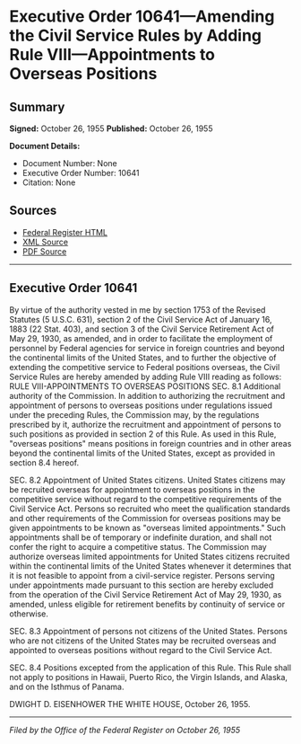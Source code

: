 # Executive Order 10641—Amending the Civil Service Rules by Adding Rule VIII—Appointments to Overseas Positions

## Summary

**Signed:** October 26, 1955
**Published:** October 26, 1955

**Document Details:**
- Document Number: None
- Executive Order Number: 10641
- Citation: None

## Sources
- [Federal Register HTML](https://www.presidency.ucsb.edu/documents/executive-order-10641-amending-the-civil-service-rules-adding-rule-viii-appointments)
- [XML Source](None)
- [PDF Source](None)

---

## Executive Order 10641

By virtue of the authority vested in me by section 1753 of the Revised Statutes (5 U.S.C. 631), section 2 of the Civil Service Act of January 16, 1883 (22 Stat. 403), and section 3 of the Civil Service Retirement Act of May 29, 1930, as amended, and in order to facilitate the employment of personnel by Federal agencies for service in foreign countries and beyond the continental limits of the United States, and to further the objective of extending the competitive service to Federal positions overseas, the Civil Service Rules are hereby amended by adding Rule VIII reading as follows:
RULE VIII-APPOINTMENTS TO OVERSEAS POSITIONS
SEC. 8.1 Additional authority of the Commission. In addition to authorizing the recruitment and appointment of persons to overseas positions under regulations issued under the preceding Rules, the Commission may, by the regulations prescribed by it, authorize the recruitment and appointment of persons to such positions as provided in section 2 of this Rule. As used in this Rule, "overseas positions" means positions in foreign countries and in other areas beyond the continental limits of the United States, except as provided in section 8.4 hereof.

SEC. 8.2 Appointment of United States citizens. United States citizens may be recruited overseas for appointment to overseas positions in the competitive service without regard to the competitive requirements of the Civil Service Act. Persons so recruited who meet the qualification standards and other requirements of the Commission for overseas positions may be given appointments to be known as "overseas limited appointments." Such appointments shall be of temporary or indefinite duration, and shall not confer the right to acquire a competitive status. The Commission may authorize overseas limited appointments for United States citizens recruited within the continental limits of the United States whenever it determines that it is not feasible to appoint from a civil-service register. Persons serving under appointments made pursuant to this section are hereby excluded from the operation of the Civil Service Retirement Act of May 29, 1930, as amended, unless eligible for retirement benefits by continuity of service or otherwise.

SEC. 8.3 Appointment of persons not citizens of the United States. Persons who are not citizens of the United States may be recruited overseas and appointed to overseas positions without regard to the Civil Service Act.

SEC. 8.4 Positions excepted from the application of this Rule. This Rule shall not apply to positions in Hawaii, Puerto Rico, the Virgin Islands, and Alaska, and on the Isthmus of Panama.

DWIGHT D. EISENHOWER
THE WHITE HOUSE,
October 26, 1955.

---

*Filed by the Office of the Federal Register on October 26, 1955*
